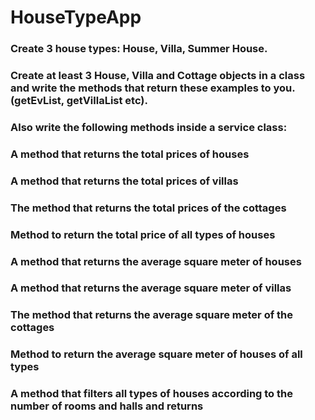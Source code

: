 # HouseTypeApp
 
### Create 3 house types: House, Villa, Summer House.
### Create at least 3 House, Villa and Cottage objects in a class and write the methods that return these examples to you. (getEvList, getVillaList etc).
### Also write the following methods inside a service class:
### A method that returns the total prices of houses
### A method that returns the total prices of villas
### The method that returns the total prices of the cottages
### Method to return the total price of all types of houses
### A method that returns the average square meter of houses
### A method that returns the average square meter of villas
### The method that returns the average square meter of the cottages
### Method to return the average square meter of houses of all types
### A method that filters all types of houses according to the number of rooms and halls and returns
